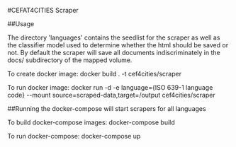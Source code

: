 #CEFAT4CITIES Scraper

##Usage

The directory 'languages' contains the seedlist for the scraper as well as the classifier model used to determine whether the html should be saved or not.
By default the scraper will save all documents indiscriminately in the docs/ subdirectory of the mapped volume.

To create docker image:
docker build . -t cef4cities/scraper

To run docker image:
docker run -d -e language={ISO 639-1 language code} --mount source=scraped-data,target=/output cef4cities/scraper

##Running the docker-compose will start scrapers for all languages

To build docker-compose images:
docker-compose build

To run docker-compose:
docker-compose up
